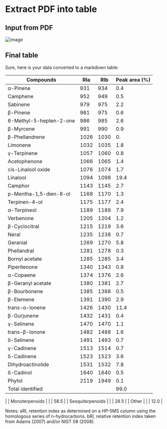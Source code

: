 # Extract PDF into table

## Input from PDF

![image](https://github.com/Linereck/tabletamer/assets/131935651/5f0548a4-cdb9-43c7-b525-480f05a1a3e4)


## Final table

Sure, here is your data converted to a markdown table:

| Compounds | RIa | RIb | Peak area (%) |
|---|---|---|---|
| α-Pinene | 931 | 934 | 0.4 |
| Camphene | 952 | 949 | 0.5 |
| Sabinene | 979 | 975 | 2.2 |
| β-Pinene | 981 | 975 | 0.6 |
| 6-Methyl-5-hepten-2-one | 986 | 985 | 2.6 |
| β-Myrcene | 991 | 990 | 0.9 |
| β-Phellandrene | 1026 | 1030 | 0. |
| Limonene | 1032 | 1035 | 1.8 |
| γ-Terpinene | 1057 | 1060 | 0.8 |
| Acetophenone | 1066 | 1065 | 1.4 |
| cis-Linalool oxide | 1076 | 1074 | 1.7 |
| Linalool | 1094 | 1098 | 19.4 |
| Camphor | 1143 | 1145 | 2.7 |
| p-Mentha-1,5-dien-8-ol | 1168 | 1170 | 1.3 |
| Terpinen-4-ol | 1175 | 1177 | 2.4 |
| α-Terpineol | 1189 | 1189 | 7.9 |
| Verbenone | 1205 | 1204 | 1.2 |
| β-Cyclocitral | 1215 | 1219 | 3.6 |
| Neral | 1235 | 1238 | 0.7 |
| Geranial | 1269 | 1270 | 5.8 |
| Phellandral | 1281 | 1278 | 0.3 |
| Bornyl acetate | 1285 | 1285 | 3.4 |
| Piperitenone | 1340 | 1343 | 0.8 |
| α-Copaene | 1374 | 1376 | 2.6 |
| β-Geranyl acetate | 1380 | 1381 | 2.7 |
| β-Bourbonene | 1385 | 1388 | 0.5 |
| β-Elemene | 1391 | 1390 | 2.9 |
| trans-α-Ionene | 1426 | 1430 | 11.4 |
| β-Gurjunene | 1432 | 1431 | 0.4 |
| γ-Selinene | 1470 | 1470 | 1.1 |
| trans-β-Ionone | 1482 | 1488 | 1.6 |
| δ-Selinene | 1491 | 1493 | 0.7 |
| γ-Cadinene | 1513 | 1514 | 0.7 |
| δ-Cadinene | 1523 | 1523 | 3.6 |
| Dihydroactinolide | 1531 | 1532 | 7.8 |
| δ-Cadinol | 1640 | 1640 | 0.5 |
| Phytol | 2119 | 1949 | 0.1 |
| Total identified |  |  | 99.0

 |
| Monoterpenoids |  |  | 58.5 |
| Sesquiterpenoids |  |  | 28.5 |
| Other |  |  | 12.0 |

Notes: 
aRI, retention index as determined on a HP-5MS column using the homologous series of n-hydrocarbons. 
bRI, relative retention index taken from Adams (2007) and/or NIST 08 (2008).
